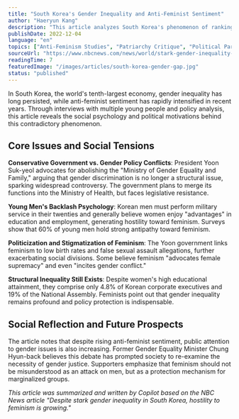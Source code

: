 ```yaml
---
title: "South Korea's Gender Inequality and Anti-Feminist Sentiment"
author: "Haeryun Kang"
description: "This article analyzes South Korea's phenomenon of ranking low in global gender equality while experiencing strong anti-feminist sentiment, exploring conservative government policies, young men's backlash psychology, and feminism's complex position in Korean society."
publishDate: 2022-12-04
language: "en"
topics: ["Anti-Feminism Studies", "Patriarchy Critique", "Political Participation", "Workplace Equality", "Education Equality", "Race and Gender", "Fourth Wave Feminism"]
sourceUrl: "https://www.nbcnews.com/news/world/stark-gender-inequality-south-korea-hostility-feminism-growing-rcna59747"
readingTime: 7
featuredImage: "/images/articles/south-korea-gender-gap.jpg"
status: "published"
---
```


In South Korea, the world's tenth-largest economy, gender inequality has long persisted, while anti-feminist sentiment has rapidly intensified in recent years. Through interviews with multiple young people and policy analysis, this article reveals the social psychology and political motivations behind this contradictory phenomenon.

## Core Issues and Social Tensions

**Conservative Government vs. Gender Policy Conflicts**: President Yoon Suk-yeol advocates for abolishing the "Ministry of Gender Equality and Family," arguing that gender discrimination is no longer a structural issue, sparking widespread controversy. The government plans to merge its functions into the Ministry of Health, but faces legislative resistance.

**Young Men's Backlash Psychology**: Korean men must perform military service in their twenties and generally believe women enjoy "advantages" in education and employment, generating hostility toward feminism. Surveys show that 60% of young men hold strong antipathy toward feminism.

**Politicization and Stigmatization of Feminism**: The Yoon government links feminism to low birth rates and false sexual assault allegations, further exacerbating social divisions. Some believe feminism "advocates female supremacy" and even "incites gender conflict."

**Structural Inequality Still Exists**: Despite women's high educational attainment, they comprise only 4.8% of Korean corporate executives and 19% of the National Assembly. Feminists point out that gender inequality remains profound and policy protection is indispensable.

## Social Reflection and Future Prospects

The article notes that despite rising anti-feminist sentiment, public attention to gender issues is also increasing. Former Gender Equality Minister Chung Hyun-back believes this debate has prompted society to re-examine the necessity of gender justice. Supporters emphasize that feminism should not be misunderstood as an attack on men, but as a protection mechanism for marginalized groups.

*This article was summarized and written by Copilot based on the NBC News article "Despite stark gender inequality in South Korea, hostility to feminism is growing."*
